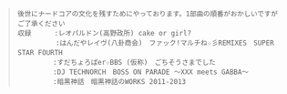 > ```
>後世にナードコアの文化を残すためにやっております。1部曲の順番がおかしいですがご了承ください
>収録    　:レオパルドン(高野政所) cake or girl?
>　      　:はんだやレイヴ(八卦商会)　ファック!マルチね☆彡REMIXES　SUPER STAR FOURTH　
>        　:すだちょろぱer☆BBS (仮称)　ごちそうさまでした
>        　:DJ TECHNORCH　BOSS ON PARADE 〜XXX meets GABBA〜
>        　:暗黒神話　暗黒神話のWORKS 2011-2013
